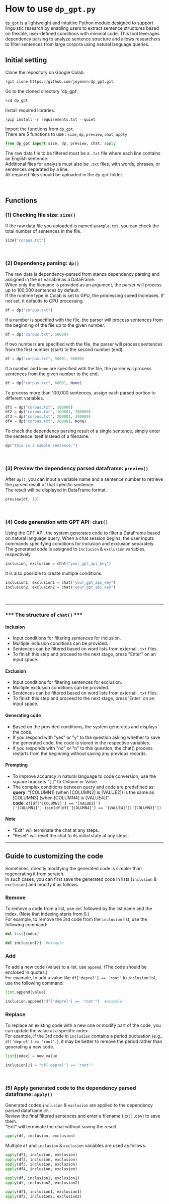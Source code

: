 # How to use `dp_gpt.py`
```dp_gpt``` is a lightweight and intuitive Python module designed to support linguistic research by enabling users to extract sentence structures based on flexible, user-defined conditions with minimal code. This tool leverages dependency parsing to analyze sentence structure and allows researchers to filter sentences from large corpora using natural language queries. 

## Initial setting
Clone the repository on Google Colab.
```python
!git clone https://github.com/joyennn/dp_gpt.git
```
Go to the cloned directory 'dp_gpt'.
```python
%cd dp_gpt
```
Install required libraries.
```python
!pip install -r requirements.txt --quiet
```

Import the functions from ```dp_gpt```.<br>
There are 5 functions to use : ```size```, ```dp```, ```preview```, ```chat```, ```apply```
```python
from dp_gpt import size, dp, preview, chat, apply
```

The raw data file to be filtered must be a ```.txt``` file where each line contains an English sentence.<br>
Additional files for analysis must also be ```.txt``` files, with words, phrases, or sentences separated by a line.<br>
All required files should be uploaded in the ```dp_gpt``` folder.

<br>

## Functions

### (1) Checking file size: ```size()```
If the raw data file you uploaded is named ```example.txt```, you can check the total number of sentences in the file.
```python
size("corpus.txt")
```
<br>

### (2) Dependency parsing: ```dp()```
The raw data is dependency-parsed from stanza dependency parsing and assigned in the ```df``` variable as a DataFrame.<br>
When only the filename is provided as an argument, the parser will process up to 100,000 sentences by default.<br>
If the runtime type in Colab is set to GPU, the processing speed increases. If not set, it defaults to CPU processing.
```python
df = dp("corpus.txt")
```
If a number is specified with the file, the parser will process sentences from the beginning of the file up to the given number.
```python
df = dp("corpus.txt", 50000)
```
If two numbers are specified with the file, the parser will process sentences from the first number (start) to the second number (end).
```python
df = dp("corpus.txt", 50001, 60000)
```
If a number and ```None``` are specified with the file, the parser will process sentences from the given number to the end.
```python
df = dp("corpus.txt", 60001, None)
```
To process more than 100,000 sentences, assign each parsed portion to different variables.
```python
df1 = dp("corpus.txt", 100000)
df2 = dp("corpus.txt", 100001, 200000)
df3 = dp("corpus.txt", 200001, 300000)
df4 = dp("corpus.txt", 300001, None)
```
To check the dependency parsing result of a single sentence, simply enter the sentence itself instead of a filename.
```python
dp("This is a sample sentence.")
```
<br>

### (3) Preview the dependency parsed dataframe: ```preview()```
After ```dp()```, you can input a variable name and a sentence number to retrieve the parsed result of that specific sentence.<br>
The result will be displayed in DataFrame format.
```python
preview(df, 10)
```

<br>

### (4) Code generation with GPT API: ```chat()```
Using the GPT API, the system generates code to filter a DataFrame based on natural language query.
When a chat session begins, the user inputs commands specifying conditions for inclusion and exclusion separately.
The generated code is assigned to ```inclusion``` & ```exclusion``` variables, respectively.
```python
inclusion, exclusion = chat("your_gpt_api_key")
```
It is also possible to create multiple conditions.
```python
inclusion1, exclusion1 = chat("your_gpt_api_key")
inclusion2, exclusion2 = chat("your_gpt_api_key")
```

<br>

***
### *** The structure of ```chat()``` ***<br>
#### Inclusion
- Input conditions for filtering sentences for inclusion. <br>
- Multiple inclusion conditions can be provided.
- Sentences can be filtered based on word lists from external ```.txt``` files.
- To finish this step and proceed to the next stage, press "Enter" on an input space.
#### Exclusion
- Input conditions for filtering sentences for exclusion. <br>
- Multiple exclusion conditions can be provided.
- Sentences can be filtered based on word lists from external ```.txt``` files.
- To finish this step and proceed to the next stage, press 'Enter' on an input space.
#### Generating code
- Based on the provided conditions, the system generates and displays the code.
- If you respond with "yes" or "y"  to the question asking whether to save the generated code, the code is stored in the respective variables.
- If you responds with "no" or "n" to this question, the chat() process restarts from the beginning without saving any previous records.
#### Prompting
- To improve accuracy in natural language to code conversion, use the square brackets "[ ]" to Column or Value.
- The complex conditions between query and code are predefined as: <br>
**query**: "[COLUMN1] (when [COLUMN2] is [VALUE2]) is the same as [COLUMN3] (when [COLUMN4] is [VALUE4])"<br>
**code**: ```df[df['[COLUMN2]'] == '[VALUE2]']['[COLUMN1]'].isin(df[df['[COLUMN4]'] == '[VALUE4]']['[COLUMN3]'])```
#### Note
- "Exit" will terminate the chat at any steps.
- "Reset" will reset the chat to its initial state at any steps.

***

## Guide to customizing the code
Sometimes, directly modifying the generated code is simpler than regenerating it from scratch.<br>
In such cases, you can first save the generated code in lists (```inclusion``` & ```exclusion```) and modify it as follows.
### Remove
To remove a code from a list, use ```del``` followed by the list name and the index. (Note that indexing starts from 0.)<br>
For example, to remove the 3rd code from the ```inclusion``` list, use the following command:
```python
del list[index]

del inclusion[2]  #example
```
### Add
To add a new code (value) to a list, use ```append```. (The code should be enclosed in quotes.)<br>
For example, to add a value like ```df['deprel'] == 'root'``` to ```inclusion``` list, use the following command:
```python
list.append(value)

inclusion.append("df['deprel'] == 'root'")  #example
```
### Replace
To replace an existing code with a new one or modify part of the code, you can update the value at a specific index.<br>
For example, if the 3rd code in ```inclusion``` contains a period puctuation (e.g., ```df['deprel'] == 'root'.```), it may be better to remove the period rather than generating a new code.
```python
list[index] = new_value

inclusion[2] = "df['deprel'] == 'root'"
```

<br>

### (5) Apply generated code to the dependency parsed dataframe: ```apply()```
Generated codes ```inclusion``` & ```exclusion``` are applied to the dependency parsed dataframe ```df```.<br>
Review the final filtered sentences and enter a filename (.txt | .csv) to save them.<br> 
"Exit" will terminate the chat without saving the result.
```python
apply(df, inclusion, exclusion)
```
Multiple ```df``` and ```inclusion``` & ```exclusion``` variables are used as follows.
```python
apply(df1, inclusion, exclusion)
apply(df2, inclusion, exclusion)
apply(df3, inclusion, exclusion)
apply(df4, inclusion, exclusion)
```
```python
apply(df, inclusion1, exclusion1)
apply(df, inclusion2, exclusion2)
```
```python
apply(df1, inclusion1, exclusion1)
apply(df2, inclusion2, exclusion2)
```
